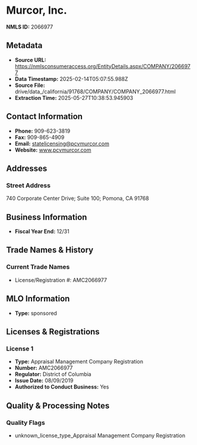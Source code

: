 # Murcor, Inc.

**NMLS ID:** 2066977

## Metadata
- **Source URL:** https://nmlsconsumeraccess.org/EntityDetails.aspx/COMPANY/2066977
- **Data Timestamp:** 2025-02-14T05:07:55.988Z
- **Source File:** drive/data_/california/91768/COMPANY/COMPANY_2066977.html
- **Extraction Time:** 2025-05-27T10:38:53.945903

## Contact Information
- **Phone:** 909-623-3819
- **Fax:** 909-865-4909
- **Email:** statelicensing@pcvmurcor.com
- **Website:** www.pcvmurcor.com

## Addresses
### Street Address
740 Corporate Center Drive; Suite 100; Pomona, CA 91768

## Business Information
- **Fiscal Year End:** 12/31

## Trade Names & History
### Current Trade Names
- License/Registration #: AMC2066977

## MLO Information
- **Type:** sponsored

## Licenses & Registrations

### License 1
- **Type:** Appraisal Management Company Registration
- **Number:** AMC2066977
- **Regulator:** District of Columbia
- **Issue Date:** 08/09/2019
- **Authorized to Conduct Business:** Yes

## Quality & Processing Notes
### Quality Flags
- unknown_license_type_Appraisal Management Company Registration
